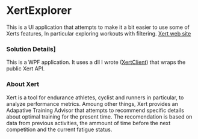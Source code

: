 # XertExplorer
This is a UI application that attempts to make it a bit easier to use some of Xerts features, In particular exploring workouts with filtering.
[Xert web site](https://www.xertonline.com/)

### Solution Details]
This is a WPF application. It uses a dll I wrote ([XertClient](https://github.com/ccuddohy/XertClient)) that wraps the public Xert API. 

### About Xert
Xert is a tool for endurance athletes, cyclist and runners in particular, to analyze performance metrics. Amoung other things, Xert provides an Adapative Training Advisor that attempts to recommend specific details about optimal training for the present time. The recomendation is based on data from previous activities, the ammount of time before the next competition and the current fatigue status. 


